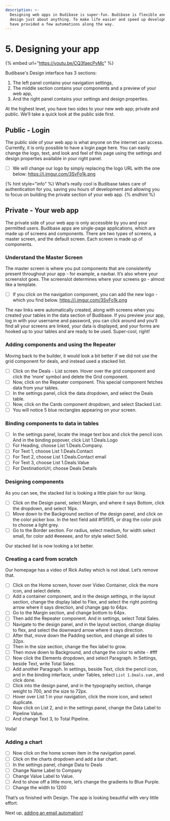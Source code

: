 ```yaml
---
description: >-
  Designing web apps in Budibase is super-fun. Budibase is flexible and you can
  design just about anything. To make life easier and speed up development we
  have provided a few automations along the way.
---
```


# 5. Designing your app

{% embed url="https://youtu.be/CQ3faecPvMc" %}

Budibase's Design interface has 3 sections:

1. The left panel contains your navigation settings, 
2. The middle section contains your components and a preview of your web app, 
3. And the right panel contains your settings and design properties.

At the highest level, you have two sides to your new web app; private and public. We’ll take a quick look at the public side first.

## Public - Login 

The public side of your web app is what anyone on the internet can access. Currently, it is only possible to have a login page here. You can easily change the logo, text, and look and feel of this page using the settings and design properties available in your right panel.

* [ ] We will change our logo by simply replacing the logo URL with the one below: https://i.imgur.com/3SvFo1k.png

{% hint style="info" %}
What’s really cool is Budibase takes care of authentication for you, saving you hours of development and allowing you to focus on building the private section of your web app.
{% endhint %}

## Private - Your web app

The private side of your web app is only accessible by you and your permitted users. Budibase apps are single-page applications, which are made up of screens and components. There are two types of screens, a master screen, and the default screen. Each screen is made up of components.

### Understand the Master Screen

The master screen is where you put components that are consistently present throughout your app - for example, a navbar. It’s also where your screenslot goes. The screenslot determines where your screens go - almost like a template.

* [ ] If you click on the navigation component, you can add the new logo - which you find below.  https://i.imgur.com/3SvFo1k.png

The nav links were automatically created, along with screens when you created your tables in the data section of Budibase. If you preview your app, log in with your username and password, you can click around and you’ll find all your screens are linked, your data is displayed, and your forms are hooked up to your tables and are ready to be used. Super-cool, right!

### Adding components and using the Repeater 

Moving back to the builder, it would look a bit better if we did not use the grid component for deals, and instead used a stacked list.

* [ ] Click on the Deals - List screen. Hover over the grid component and click the ‘more’ symbol and delete the Grid component. 
* [ ] Now, click on the Repeater component. This special component fetches data from your tables.
* [ ] In the settings panel, click the data dropdown, and select the Deals table.
* [ ] Now, click on the Cards component dropdown, and select Stacked List.
* [ ] You will notice 5 blue rectangles appearing on your screen.

### Binding components to data in tables

* [ ] In the settings panel, locate the image text box and click the pencil icon. And in the binding popover, click List 1.Deals.Logo
* [ ] For Heading, choose List 1.Deals.Company.
* [ ] For Text 1, choose List 1.Deals.Contact
* [ ] For Text 2, choose List 1.Deals.Contact email
* [ ] For Text 3, choose List 1.Deals.Value
* [ ] For DestinationUrl, choose Deals Details

### Designing components

As you can see, the stacked list is looking a little plain for our liking. 

* [ ] Click on the Design panel, select Margin, and where it says Bottom, click the dropdown, and select 16px.
* [ ] Move down to the Background section of the design panel, and click on the color picker box. In the text field add \#f5f5f5, or drag the color pick to choose a light grey.
* [ ] Go to the Border section. For radius, select medium, for width select small, for color add \#eeeeee, and for style select Solid.

Our stacked list is now looking a lot better. 

### Creating a card from scratch

Our homepage has a video of Rick Astley which is not ideal. Let’s remove that. 

* [ ] Click on the Home screen, hover over Video Container, click the more icon, and select delete.
* [ ] Add a container component, and in the design settings, in the layout section, change the display label to Flex, and select the right pointing arrow where it says direction, and change gap to 64px. 
* [ ] Go to the Margin section, and change bottom to 64px.
* [ ] Then add the Repeater component. And in settings, select Total Sales.
* [ ] Navigate to the design panel, and in the layout section, change display to flex, and select the downward arrow where it says direction.
* [ ] After that, move down the Padding section, and change all sides to 32px.
* [ ] Then in the size section, change the flex label to grow.
* [ ] Then move down to Background, and change the color to white - \#fff
* [ ] Now click the Elements dropdown, and select Paragraph. In Settings, beside Text, write Total Sales.
* [ ] Add another Paragraph. In settings, beside Text, click the pencil icon, and in the binding interface, under Tables, select `List 1.Deals.sum` , and click done. 
* [ ] Click into the design panel, and in the typography section, change weight to 700, and the size to 72px.
* [ ] Hover over List 1 in your navigation, click the more icon, and select duplicate.
* [ ] Now click on List 2, and in the settings panel, change the Data Label to Pipeline Value. 
* [ ] And change Text 3, to Total Pipeline.

Voila!

### Adding a chart

* [ ] Now click on the home screen item in the navigation panel. 
* [ ] Click on the charts dropdown and add a bar chart.
* [ ] In the settings panel, change Data to Deals
* [ ] Change Name Label to Company
* [ ] Change Value Label to Value.
* [ ] And to show off a little more, let’s change the gradients to Blue Purple.
* [ ] Change the width to 1200

That’s us finished with Design. The app is looking beautiful with very little effort. 

Next up, [adding an email automation!](6.-adding-an-email-automation.md)

